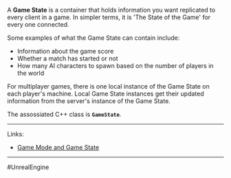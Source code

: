 A **Game State** is a container that holds information you want replicated to every client in a game. In simpler terms, it is 'The State of the Game' for every one connected.

Some examples of what the Game State can contain include:
- Information about the game score
- Whether a match has started or not
- How many AI characters to spawn based on the number of players in the world

For multiplayer games, there is one local instance of the Game State on each player's machine. Local Game State instances get their updated information from the server's instance of the Game State.

The assossiated C++ class is **`GameState`**.

---
Links:
- [Game Mode and Game State](https://dev.epicgames.com/documentation/en-us/unreal-engine/game-mode-and-game-state-in-unreal-engine)
---
#UnrealEngine